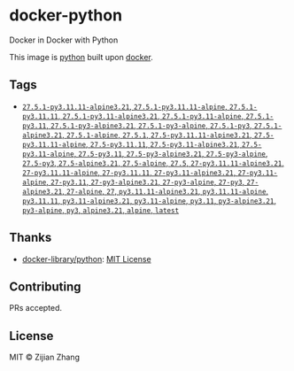 # docker-python

Docker in Docker with Python

This image is [python](https://hub.docker.com/_/python) built upon [docker](https://hub.docker.com/_/docker).

## Tags

- [`27.5.1-py3.11.11-alpine3.21`, `27.5.1-py3.11.11-alpine`, `27.5.1-py3.11.11`, `27.5.1-py3.11-alpine3.21`, `27.5.1-py3.11-alpine`, `27.5.1-py3.11`, `27.5.1-py3-alpine3.21`, `27.5.1-py3-alpine`, `27.5.1-py3`, `27.5.1-alpine3.21`, `27.5.1-alpine`, `27.5.1`, `27.5-py3.11.11-alpine3.21`, `27.5-py3.11.11-alpine`, `27.5-py3.11.11`, `27.5-py3.11-alpine3.21`, `27.5-py3.11-alpine`, `27.5-py3.11`, `27.5-py3-alpine3.21`, `27.5-py3-alpine`, `27.5-py3`, `27.5-alpine3.21`, `27.5-alpine`, `27.5`, `27-py3.11.11-alpine3.21`, `27-py3.11.11-alpine`, `27-py3.11.11`, `27-py3.11-alpine3.21`, `27-py3.11-alpine`, `27-py3.11`, `27-py3-alpine3.21`, `27-py3-alpine`, `27-py3`, `27-alpine3.21`, `27-alpine`, `27`, `py3.11.11-alpine3.21`, `py3.11.11-alpine`, `py3.11.11`, `py3.11-alpine3.21`, `py3.11-alpine`, `py3.11`, `py3-alpine3.21`, `py3-alpine`, `py3`, `alpine3.21`, `alpine`, `latest`](27.5.1/py3.11.11/alpine3.21/Dockerfile)

## Thanks

- [docker-library/python](https://github.com/docker-library/python): [MIT License](https://github.com/docker-library/python/blob/master/LICENSE)

## Contributing

PRs accepted.

## License

MIT © Zijian Zhang
